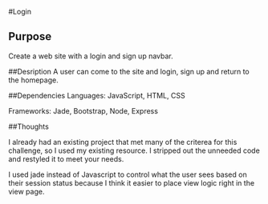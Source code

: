 #Login

## Purpose
Create a web site with a login and sign up navbar.

##Desription
A user can come to the site and login, sign up and return to the homepage.

##Dependencies
Languages: JavaScript, HTML, CSS

Frameworks: Jade, Bootstrap, Node, Express

##Thoughts

I already had an existing project that met many of the criterea for this challenge, so I used my existing resource. I stripped out the unneeded code and restyled it to meet your needs.

I used jade instead of Javascript to control what the user sees based on their session status because I think it easier to place view logic right in the view page.